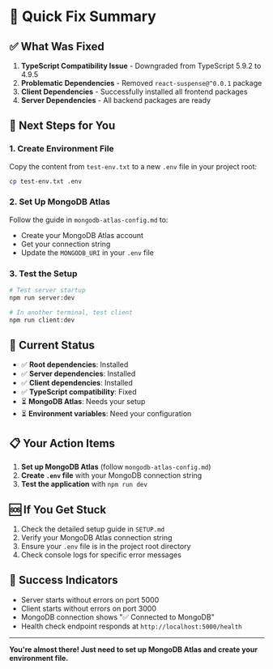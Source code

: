 # 🎯 Quick Fix Summary

## ✅ What Was Fixed

1. **TypeScript Compatibility Issue** - Downgraded from TypeScript 5.9.2 to 4.9.5
2. **Problematic Dependencies** - Removed `react-suspense@^0.0.1` package
3. **Client Dependencies** - Successfully installed all frontend packages
4. **Server Dependencies** - All backend packages are ready

## 🚀 Next Steps for You

### 1. Create Environment File
Copy the content from `test-env.txt` to a new `.env` file in your project root:

```bash
cp test-env.txt .env
```

### 2. Set Up MongoDB Atlas
Follow the guide in `mongodb-atlas-config.md` to:
- Create your MongoDB Atlas account
- Get your connection string
- Update the `MONGODB_URI` in your `.env` file

### 3. Test the Setup
```bash
# Test server startup
npm run server:dev

# In another terminal, test client
npm run client:dev
```

## 🔧 Current Status

- ✅ **Root dependencies**: Installed
- ✅ **Server dependencies**: Installed  
- ✅ **Client dependencies**: Installed
- ✅ **TypeScript compatibility**: Fixed
- ⏳ **MongoDB Atlas**: Needs your setup
- ⏳ **Environment variables**: Need your configuration

## 📋 Your Action Items

1. **Set up MongoDB Atlas** (follow `mongodb-atlas-config.md`)
2. **Create `.env` file** with your MongoDB connection string
3. **Test the application** with `npm run dev`

## 🆘 If You Get Stuck

1. Check the detailed setup guide in `SETUP.md`
2. Verify your MongoDB Atlas connection string
3. Ensure your `.env` file is in the project root directory
4. Check console logs for specific error messages

## 🎉 Success Indicators

- Server starts without errors on port 5000
- Client starts without errors on port 3000
- MongoDB connection shows "✅ Connected to MongoDB"
- Health check endpoint responds at `http://localhost:5000/health`

---

**You're almost there! Just need to set up MongoDB Atlas and create your environment file.** 